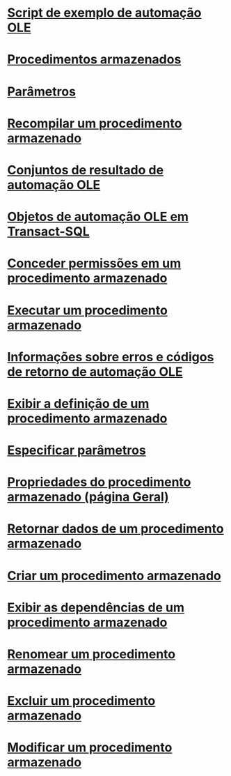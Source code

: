 # [Script de exemplo de automação OLE](ole-automation-sample-script.md)
# [Procedimentos armazenados](stored-procedures-database-engine.md)
# [Parâmetros](parameters.md)
# [Recompilar um procedimento armazenado](recompile-a-stored-procedure.md)
# [Conjuntos de resultado de automação OLE](ole-automation-result-sets.md)
# [Objetos de automação OLE em Transact-SQL](ole-automation-objects-in-transact-sql.md)
# [Conceder permissões em um procedimento armazenado](grant-permissions-on-a-stored-procedure.md)
# [Executar um procedimento armazenado](execute-a-stored-procedure.md)
# [Informações sobre erros e códigos de retorno de automação OLE](ole-automation-return-codes-and-error-information.md)
# [Exibir a definição de um procedimento armazenado](view-the-definition-of-a-stored-procedure.md)
# [Especificar parâmetros](specify-parameters.md)
# [Propriedades do procedimento armazenado (página Geral)](stored-procedure-properties-general-page.md)
# [Retornar dados de um procedimento armazenado](return-data-from-a-stored-procedure.md)
# [Criar um procedimento armazenado](create-a-stored-procedure.md)
# [Exibir as dependências de um procedimento armazenado](view-the-dependencies-of-a-stored-procedure.md)
# [Renomear um procedimento armazenado](rename-a-stored-procedure.md)
# [Excluir um procedimento armazenado](delete-a-stored-procedure.md)
# [Modificar um procedimento armazenado](modify-a-stored-procedure.md)
